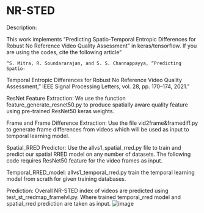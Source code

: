 # NR-STED
Description:

This work implements “Predicting Spatio-Temporal Entropic Differences for
Robust No Reference Video Quality Assessment” in keras/tensorflow. If you are using the codes, cite the following article”

	“S. Mitra, R. Soundararajan, and S. S. Channappayya, “Predicting Spatio-
Temporal Entropic Differences for Robust No Reference Video Quality
Assessment,” IEEE Signal Processing Letters, vol. 28, pp. 170–174,
2021.”
 

ResNet Feature Extraction: We use the function feature_generate_resnet50.py to produce spatially aware quality feature using pre-trained ResNet50 keras weights.

Frame and Frame Difference Extraction: Use the file vid2frame&framediff.py to generate frame differences from videos which will be used as input to temporal learning model.

Spatial_RRED Predictor: Use the allvs1_spatial_rred.py file to train and predict our spatial RRED model on any number of datasets. The following code requires ResNet50 feature for the video frames as input.

Temporal_RRED_model:  allvs1_temporal_rred.py train the temporal learning model from scrath for given training databases.

Prediction: Overall NR-STED index of videos are predicted using test_st_rredmap_framelvl.py. Where trained temporal_rred model and spatial_rred prediction are taken as input.
![image](https://user-images.githubusercontent.com/35575223/130896856-754f720f-bd37-4272-ac32-e0337b757acc.png)
